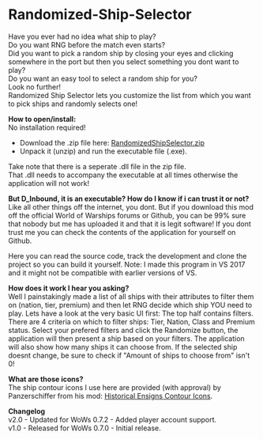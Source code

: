 # Randomized-Ship-Selector

Have you ever had no idea what ship to play?  
Do you want RNG before the match even starts?  
Did you want to pick a random ship by closing your eyes and clicking somewhere in the port but then you select something you dont want to play?  
Do you want an easy tool to select a random ship for you?  
Look no further!  
Randomized Ship Selector lets you customize the list from which you want to pick ships and randomly selects one!  

**How to open/install:**  
No installation required! 
- Download the .zip file here: [RandomizedShipSelector.zip](https://github.com/DInbound/Randomized-Ship-Selector/releases/latest)  
- Unpack it (unzip) and run the executable file (.exe).  

Take note that there is a seperate .dll file in the zip file.  
That .dll needs to accompany the executable at all times otherwise the application will not work!

**But D_Inbound, it is an executable? How do I know if i can trust it or not?**  
Like all other things off the internet, you dont. But if you download this mod off the official World of Warships forums or Github, you can be 99% sure that nobody but me has uploaded it and that it is legit software!
If you dont trust me you can check the contents of the application for yourself on Github.

Here you can read the source code, track the development and clone the project so you can build it yourself.
Note: I made this program in VS 2017 and it might not be compatible with earlier versions of VS.

**How does it work I hear you asking?**  
Well I painstakingly made a list of all ships with their attributes to filter them on (nation, tier, premium) and then let RNG decide which ship YOU need to play.
Lets have a look at the very basic UI first:
The top half contains filters. There are 4 criteria on which to filter ships: Tier, Nation, Class and Premium status.
Select your prefered filters and click the Randomize button, the application will then present a ship based on your filters.
The application will also show how many ships it can choose from.
If the selected ship doesnt change, be sure to check if "Amount of ships to choose from"  isn't 0!

**What are those icons?**  
The ship contour icons I use here are provided (with approval) by Panzerschiffer from his mod: [Historical Ensigns Contour Icons](https://forum.worldofwarships.com/topic/68159-0702-historical-ensigns-contour-icons/).

**Changelog**  
v2.0 - Updated for WoWs 0.7.2 - Added player account support.  
v1.0 - Released for WoWs 0.7.0 - Initial release.  


